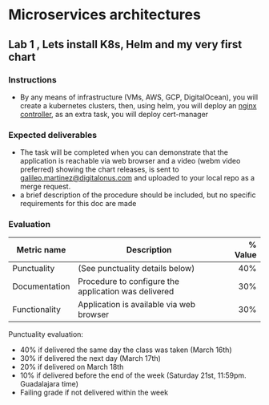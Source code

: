 # Microservices architectures
## Lab 1 , Lets install K8s, Helm and my very first chart

### Instructions
- By any means of infrastructure (VMs, AWS, GCP, DigitalOcean), you will create a kubernetes clusters, then, using helm, you will deploy an [nginx controller](https://github.com/helm/charts/tree/master/stable/nginx-ingress), as an extra task, you will deploy cert-manager



### Expected deliverables
- The task will be completed when you can demonstrate that the application is reachable via web browser and a video (webm video preferred) showing the chart releases, is sent to galileo.martinez@digitalonus.com and uploaded to your local repo as a merge request.
- a brief description of the procedure should be included, but no specific requirements for this doc are made



### Evaluation
| Metric name | Description | % Value |
| ----------- |-------------| -------:|
| Punctuality   | (See punctuality details below) | 40% |
| Documentation   | Procedure to configure the application was delivered | 30% |
| Functionality   | Application is available via web browser | 30% |

Punctuality evaluation:
- 40% if delivered the same day the class was taken (March 16th)
- 30% if delivered the next day (March 17th)
- 20% if delivered on March 18th
- 10% if delivered before the end of the week (Saturday 21st, 11:59pm. Guadalajara time)
- Failing grade if not delivered within the week
